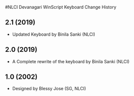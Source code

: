 #NLCI Devanagari WinScript Keyboard Change History

## 2.1 (2019)
* Updated Keyboard by Binila Sanki (NLCI)

## 2.0 (2019)
* A Complete rewrite of the keyboard by Binila Sanki (NLCI)

## 1.0 (2002)
* Designed by Blessy Jose (SG, NLCI)
